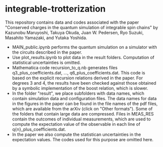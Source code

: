 # integrable-trotterization

This repository contains data and codes associated with the paper "Conserved charges in the quantum simulation of integrable spin chains" by 
Kazunobu Maruyoshi, Takuya Okuda, Juan W. Pedersen, Ryo Suzuki, Masahito Yamazaki, and Yutaka Yoshida.

- MAIN_public.ipynb performs the quantum simulation on a simulator with the circuits described in the paper.
- Use plot_results.ipynb to plot data in the result folders.  Computation of statistical uncertainties is omitted.
- Mathematica code recursion_to_q.nb generates files q3_plus_coefficients.dat, ..., q6_plus_coefficients.dat.  This code is based on the explicit recursion relations derived in the paper.  For degrees 3 and 4, the results have been checked against those obtained by a symbolic implementation of the boost relation, which is slower.
- In the folder "result", we place subfolders with data names, which contain simulation data and configuration files.  The data names for data in the figures in the paper can be found in the file names of the pdf files, which are available from the arXiv (click on "Other formats").  Some of the folders that contain large data are compressed.  Files in MEAS_RES contain the outcomes of individual measurements, which are used to compute the expectation value of the observable in each line of q{n}_plus_coefficients.dat.  
- In the paper we also compute the statistican uncertainties in the expectation values.  The codes used for this purpose are omitted here.
